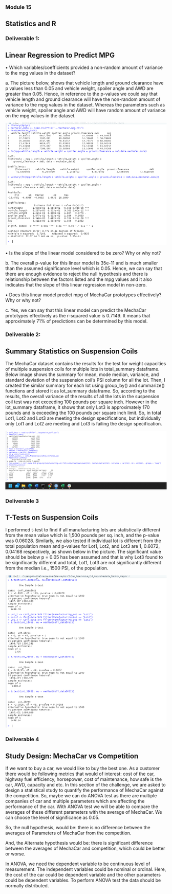 ### Module 15

## Statistics and R

### Deliverable 1:

## Linear Regression to Predict MPG

•	Which variables/coefficients provided a non-random amount of variance to the mpg values in the dataset?

a.	The picture below, shows that vehicle length and ground clearance have p values less than 0.05 and vehicle weight, spoiler angle and AWD are greater than 0.05. Hence, in reference to the p-values we could say that vehicle length and ground clearance will have the non-random amount of variance to the mpg values in the dataset. Whereas the parameters such as vehicle weight, spoiler angle and AWD will have random amount of variance on the mpg values in the dataset.

![Picture_1](https://github.com/gothwalritu/MechaCar_Statistical_Analysis/blob/main/Screenshots/pic_1.png)

•	Is the slope of the linear model considered to be zero? Why or why not?

b.	The overall p-value for this linear model is 35e-11 and is much smaller than the assumed significance level which is 0.05. Hence, we can say that there are enough evidence to reject the null hypothesis and there is relationship between the factors listed and the mpg values and it also indicates that the slope of this linear regression model in non-zero.

•	Does this linear model predict mpg of MechaCar prototypes effectively? Why or why not?

c.	Yes, we can say that this linear model can predict the MechaCar prototypes effectively as the r-squared value is 0.7149. It means that approximately 71% of predictions can be determined by this model.

### Deliverable 2: 

## Summary Statistics on Suspension Coils

The MechaCar dataset contains the results for the test for weight capacities of multiple suspension coils for multiple lots in total_summary dataframe. Below image shows the summary for mean, mode median, variance, and standard deviation of the suspension coil’s PSI column for all the lot. Then, I created the similar summary for each lot using group_by() and summarize() functions and stored it as lot_summary dataframe. So, according to the results, the overall variance of the results of all the lots in the suspension coil test was not exceeding 100 pounds per square inch. However in the lot_summary dataframe, it shows that only Lot3 is approximately 170 pounds and is exceeding the 100 pounds per square inch limit. So, in total Lot1, Lot2 and Lot3 are meeting the design specifications, but individually only Lot1 and Lot2 are meeting and Lot3 is failing the design specification.


![Picture_2](https://github.com/gothwalritu/MechaCar_Statistical_Analysis/blob/main/Screenshots/Pic_2.png)

### Deliverable 3

##  T-Tests on Suspension Coils

I performed t-test to find if all manufacturing lots are statistically different from the mean value which is 1,500 pounds per sq. inch, and the p-value was 0.06028. Similarly, we also tested if individual lot is different from the total population mean and p-values for Lot1, Lot2, and Lot3 are 1, 0.6072, 0.04168 respectively, as shown below in the picture. The significant value should be below p = 0.05 has been assumed and that is why Lot3 found to be significantly different and total, Lot1, Lot3 are not significantly different from the median i.e., 1500 PSI, of the population. 

![Picture_3](https://github.com/gothwalritu/MechaCar_Statistical_Analysis/blob/main/Screenshots/Pic_3.png)

### Deliverable 4

## Study Design: MechaCar vs Competition

If we want to buy a car, we would like to buy the best one. As a customer there would be following metrics that would of interest: cost of the car, highway fuel efficiency, horsepower, cost of maintenance, how safe is the car, AWD, capacity and etc. 
In this section of the challenge, we are asked to design a statistical study to quantify the performance of MechaCar against the competition. So, maybe we can do ANOVA test as there are multiple companies of car and multiple parameters which are affecting the performance of the car. With ANOVA test we will be able to compare the averages of these different parameters with the average of MechaCar. We can choose the level of significance as 0.05. 

So, the null hypothesis, would be: there is no difference between the averages of Parameters of MechaCar from the competition.

And, the Alternate hypothesis would be: there is significant difference between the averages of MechaCar and competition, which could be better or worse. 

In ANOVA, we need the dependent variable to be continuous level of measurement. The independent variables could be nominal or ordinal. Here, the cost of the car could be dependent variable and the other parameters could be dependent variables. To perform ANOVA test the data should be normally distributed. 
